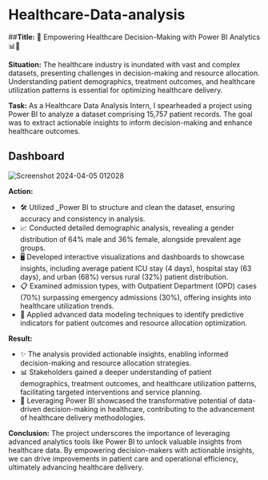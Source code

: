 # Healthcare-Data-analysis

##**Title:** 🌟 Empowering Healthcare Decision-Making with Power BI Analytics 📊🏥

**Situation:**
The healthcare industry is inundated with vast and complex datasets, presenting challenges in decision-making and resource allocation. Understanding patient demographics, treatment outcomes, and healthcare utilization patterns is essential for optimizing healthcare delivery.

**Task:**
As a Healthcare Data Analysis Intern, I spearheaded a project using Power BI to analyze a dataset comprising 15,757 patient records. The goal was to extract actionable insights to inform decision-making and enhance healthcare outcomes.
  ## Dashboard
![Screenshot 2024-04-05 012028](https://github.com/Pin22004/Healthcare-Data-analysis/assets/100960722/29a32939-fde1-4705-b9e6-dff246b44781)

**Action:**
- 🛠️ Utilized _Power BI to structure and clean the dataset, ensuring accuracy and consistency in analysis.
- 📈 Conducted detailed demographic analysis, revealing a gender distribution of 64% male and 36% female, alongside prevalent age groups.
- 🖥️ Developed interactive visualizations and dashboards to showcase insights, including average patient ICU stay (4 days), hospital stay (63 days), and urban (68%) versus rural (32%) patient distribution.
- 📋 Examined admission types, with Outpatient Department (OPD) cases (70%) surpassing emergency admissions (30%), offering insights into healthcare utilization trends.
- 🧠 Applied advanced data modeling techniques to identify predictive indicators for patient outcomes and resource allocation optimization.

**Result:**
- ✨ The analysis provided actionable insights, enabling informed decision-making and resource allocation strategies.
- 📊 Stakeholders gained a deeper understanding of patient demographics, treatment outcomes, and healthcare utilization patterns, facilitating targeted interventions and service planning.
- 🚀 Leveraging Power BI showcased the transformative potential of data-driven decision-making in healthcare, contributing to the advancement of healthcare delivery methodologies.

**Conclusion:**
The project underscores the importance of leveraging advanced analytics tools like Power BI to unlock valuable insights from healthcare data. By empowering decision-makers with actionable insights, we can drive improvements in patient care and operational efficiency, ultimately advancing healthcare delivery.

